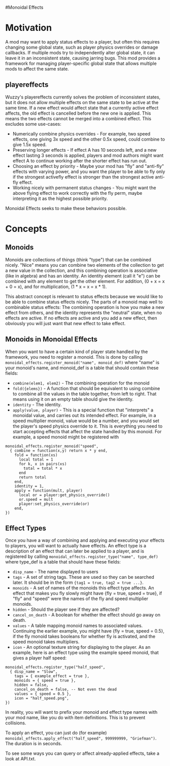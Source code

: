 #Monoidal Effects

Motivation
==========
A mod may want to apply status effects to a player, but often this requires
changing some global state, such as player physics overrides or damage
callbacks. If multiple mods try to independently alter global state, it can
leave it in an inconsistent state, causing jarring bugs. This mod provides a
framework for managing player-specific global state that allows multiple mods
to affect the same state.

playereffects
-------------
Wuzzy's playereffects currently solves the problem of inconsistent states, but
it does not allow multiple effects on the same state to be active at the
same time. If a new effect would affect state that a currently active effect
affects, the old effect is cancelled before the new one is applied. This means
the two effects cannot be merged into a combined effect. This excludes some
use-cases:
- Numerically combine physics overrides - For example, two speed effects, one
  giving 3x speed and the other 0.5x speed, could combine to give 1.5x speed.
- Preserving longer effects - If effect A has 10 seconds left, and a new effect
  lasting 3 seconds is applied, players and mod authors might want effect A to
  continue working after the shorter effect has run out.
- Choosing an effect by priority - Maybe your mod has "fly" and "anti-fly"
  effects with varying power, and you want the player to be able to fly
  only if the strongest activefly effect is stronger than the strongest active
  anti-fly effect.
- Working nicely with permanent status changes - You might want the above flying
  effect to work correctly with the fly perm, maybe interpreting it as the
  highest possible priority.

Monoidal Effects seeks to make these behaviors possible.


Concepts
========

Monoids
-------
Monoids are collections of things (think "type") that can be combined nicely.
"Nice" means you can combine two elements of the collection to get a new
value in the collection, and this combining operation is associative (like in
algebra) and has an identity. An identity element (call it "e") can be
combined with any element to get the other element. For addition,
(0 + x = x + 0 = x), and for multiplication, (1 * x = x = x * 1).

This abstract concept is relevant to status effects because we would like to
be able to combine status effects nicely. The parts of a monoid map well to
combinable status effects: The combining operation is how you make a new
effect from others, and the identity represents the "neutral" state, when
no effects are active. If no effects are active and you add a new effect, then
obviously you will just want that new effect to take effect.

Monoids in Monoidal Effects
---------------------------
When you want to have a certain kind of player state handled by the framework,
you need to register a monoid. This is done by calling
```monoidal_effects.register_monoid("name", monoid_def)```
where "name" is your monoid's name, and monoid_def is a table that should
contain these fields:
  - ```combine(elem1, elem2)``` - The combining operation for the monoid
  - ```fold({elems})``` - A function that should be equivalent to using combine
  to combine all the values in the table together, from left to right. That
  means using it on an empty table should give the identity.
  - ```identity``` - The identity.
  - ```apply(value, player)``` - This is a special function that "interprets" a
  monoidal value, and carries out its intended effect. For example, in a
  speed multiplier monoid, value would be a number, and you would set the
  player's speed physics override to it.
This is everything you need to start accepting effects that affect the state
handled by this monoid. For example, a speed monoid might be registered with
```
monoidal_effects.register_monoid("speed",
  { combine = function(x,y) return x * y end,
    fold = function(xs)
      local total = 1
      for k, x in pairs(xs)
        total = total * x
      end
      return total
    end,
    identity = 1,
    apply = function(mult, player)
      local or = player:get_physics_override()
      or.speed = mult
      player:set_physics_override(or)
    end,
})
```

Effect Types
------------
Once you have a way of combining and applying and executing your effects to
players, you will want to actually have effects. An effect type is a
description of an effect that can later be applied to a player, and is
registered by calling
```monoidal_effects.register_type("name", type_def)```
where type_def is a table that should have these fields:
  - ```disp_name``` - The name displayed to users
  - ```tags``` - A set of string tags. These are used so they can be searched
  later. It should be in the form ```{tag1 = true, tag2 = true ...}```.
  - ```monoids``` - A set of names of the monoids this effect type affects.
  An effect that makes you fly slowly might have {fly = true, speed = true},
  if "fly" and "speed" were the names of the fly and speed multiplier monoids.
  - ```hidden``` - Should the player see if they are affected?
  - ```cancel_on_death``` - A boolean for whether the effect should go away on
  death.
  - ```values``` - A table mapping monoid names to associated values. Continuing
  the earlier example, you might have {fly = true, speed = 0.5}, if the fly
  monoid takes booleans for whether fly is activated, and the speed monoid takes
  multipliers.
  - ```icon``` - An optional texture string for displaying to the player.
As an example, here is an effect type using the example speed monoid, that
gives a player half speed:
```
monoidal_effects.register_type("half_speed",
  { disp_name = "Slow",
    tags = { example_effect = true },
    monoids = { speed = true },
    hidden = false,
    cancel_on_death = false, -- Not even the dead
    values = { speed = 0.5 },
    icon = "half_speed.png",
})
```
In reality, you will want to prefix your monoid and effect type names with your
mod name, like you do with item definitions. This is to prevent collisions.

To apply an effect, you can just do (for example)
```monoidal_effects.apply_effect("half_speed", 999999999, "Griefman")```.
The duration is in seconds.

To see some ways you can query or affect already-applied effects, take a look
at API.txt.